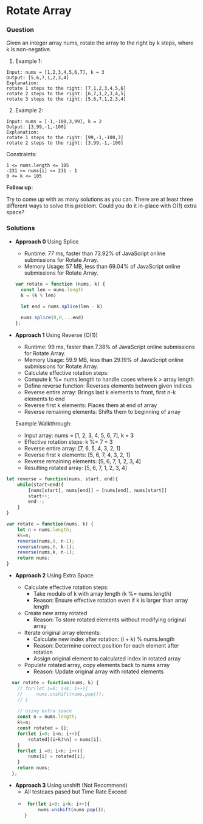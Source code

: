 # Rotate Array
### Question
Given an integer array nums, rotate the array to the right by k steps, where k is non-negative.

1. Example 1:
```
Input: nums = [1,2,3,4,5,6,7], k = 3
Output: [5,6,7,1,2,3,4]
Explanation:
rotate 1 steps to the right: [7,1,2,3,4,5,6]
rotate 2 steps to the right: [6,7,1,2,3,4,5]
rotate 3 steps to the right: [5,6,7,1,2,3,4]
```
2. Example 2:
```
Input: nums = [-1,-100,3,99], k = 2
Output: [3,99,-1,-100]
Explanation: 
rotate 1 steps to the right: [99,-1,-100,3]
rotate 2 steps to the right: [3,99,-1,-100]
```
Constraints:
```
1 <= nums.length <= 105
-231 <= nums[i] <= 231 - 1
0 <= k <= 105
 ```
**Follow up:**

Try to come up with as many solutions as you can. There are at least three different ways to solve this problem.
Could you do it in-place with O(1) extra space?

### Solutions
* **Approach 0** Using Splice
  * Runtime: 77 ms, faster than 73.92% of JavaScript online submissions for Rotate Array.
  * Memory Usage: 57 MB, less than 69.04% of JavaScript online submissions for Rotate Array.
  ```js
  var rotate = function (nums, k) {
    const len = nums.length
    k = (k % len)
    
    let end = nums.splice(len - k)

    nums.splice(0,0,...end)
  };
  ```
* **Approach 1** Using Reverse (O(1))
  * Runtime: 99 ms, faster than 7.38% of JavaScript online submissions for Rotate Array.
  * Memory Usage: 59.9 MB, less than 29.19% of JavaScript online submissions for Rotate Array.
  - Calculate effective rotation steps: 
  - Compute k %= nums.length to handle cases where k > array length
  - Define reverse function: Reverses elements between given indices
  - Reverse entire array: Brings last k elements to front, first n-k elements to end
  - Reverse first k elements: Places them at end of array
  - Reverse remaining elements: Shifts them to beginning of array

  Example Walkthrough:
  - Input array: nums = [1, 2, 3, 4, 5, 6, 7], k = 3
  - Effective rotation steps: k %= 7 = 3
  - Reverse entire array: [7, 6, 5, 4, 3, 2, 1]
  - Reverse first k elements: [5, 6, 7, 4, 3, 2, 1]
  - Reverse remaining elements: [5, 6, 7, 1, 2, 3, 4]
  - Resulting rotated array: [5, 6, 7, 1, 2, 3, 4]
```js
let reverse = function(nums, start, end){
    while(start<end){
        [nums[start], nums[end]] = [nums[end], nums[start]]
        start++;
        end--;
    }
}

var rotate = function(nums, k) {
    let n = nums.length;
    k%=n;
    reverse(nums,0, n-1);
    reverse(nums,0, k-1);
    reverse(nums,k, n-1);
    return nums;
}
```
  
* **Approach 2** Using Extra Space

  - Calculate effective rotation steps:
    - Take modulo of k with array length (k %= nums.length)
    - Reason: Ensure effective rotation even if k is larger than array length
  - Create new array rotated
    - Reason: To store rotated elements without modifying original array
  - Iterate original array elements:
    - Calculate new index after rotation: (i + k) % nums.length
    - Reason: Determine correct position for each element after rotation
    - Assign original element to calculated index in rotated array
  - Populate rotated array, copy elements back to nums array
    - Reason: Update original array with rotated elements

```js
  var rotate = function(nums, k) {
    // for(let i=0; i<k; i++){
    //     nums.unshift(nums.pop());
    // }
    
    // using extra space
    const n = nums.length;
    k%=n;
    const rotated = [];
    for(let i=0; i<n; i++){
        rotated[(i+k)%n] = nums[i];
    }
    for(let i =0; i<n; i++){
        nums[i] = rotated[i];
    }
    return nums;
  };
 ```

* **Approach 3** Using unshift (Not Recommend)
  * All testcaes pased but Time Rate Exceed
  * ```js
     for(let i=0; i<k; i++){
         nums.unshift(nums.pop());
    }
    ```
